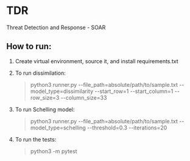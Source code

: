 # TDR
Threat Detection and Response - SOAR


## How to run:

1. Create virtual environment, source it, and install requirements.txt
2. To run dissimilation:
   >python3 runner.py --file_path=absolute/path/to/sample.txt 
   --model_type=dissimilarity --start_row=1 --start_column=1 --row_size=3 --column_size=33
   
3. To run Schelling model:
    >python3 runner.py --file_path=absolute/path/to/sample.txt --model_type=schelling --threshold=0.3 --iterations=20
   > 
4. To run the tests:
   >python3 -m pytest
